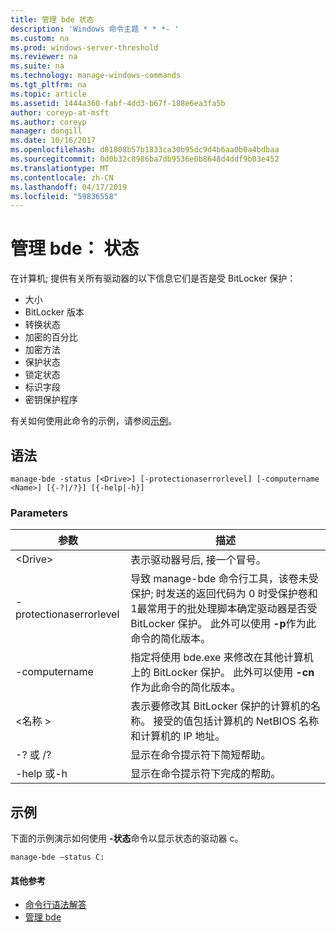 ```yaml
---
title: 管理 bde 状态
description: 'Windows 命令主题 * * *- '
ms.custom: na
ms.prod: windows-server-threshold
ms.reviewer: na
ms.suite: na
ms.technology: manage-windows-commands
ms.tgt_pltfrm: na
ms.topic: article
ms.assetid: 1444a360-fabf-4dd3-b67f-188e6ea3fa5b
author: coreyp-at-msft
ms.author: coreyp
manager: dongill
ms.date: 10/16/2017
ms.openlocfilehash: d81808b57b1833ca30b95dc9d4b6aa0b0a4bdbaa
ms.sourcegitcommit: 0d0b32c8986ba7db9536e0b8648d4ddf9b03e452
ms.translationtype: MT
ms.contentlocale: zh-CN
ms.lasthandoff: 04/17/2019
ms.locfileid: "59836558"
---
```

# <a name="manage-bde-status"></a>管理 bde： 状态



在计算机; 提供有关所有驱动器的以下信息它们是否是受 BitLocker 保护：
-   大小
-   BitLocker 版本
-   转换状态
-   加密的百分比
-   加密方法
-   保护状态
-   锁定状态
-   标识字段
-   密钥保护程序

有关如何使用此命令的示例，请参阅[示例](#BKMK_Examples)。

## <a name="syntax"></a>语法

```
manage-bde -status [<Drive>] [-protectionaserrorlevel] [-computername <Name>] [{-?|/?}] [{-help|-h}]
```

### <a name="parameters"></a>Parameters

|参数|描述|
|---------|-----------|
|\<Drive>|表示驱动器号后, 接一个冒号。|
|-protectionaserrorlevel|导致 manage-bde 命令行工具，该卷未受保护; 时发送的返回代码为 0 时受保护卷和 1最常用于的批处理脚本确定驱动器是否受 BitLocker 保护。 此外可以使用 **-p**作为此命令的简化版本。|
|-computername|指定将使用 bde.exe 来修改在其他计算机上的 BitLocker 保护。 此外可以使用 **-cn**作为此命令的简化版本。|
|\<名称 >|表示要修改其 BitLocker 保护的计算机的名称。 接受的值包括计算机的 NetBIOS 名称和计算机的 IP 地址。|
|-? 或 /?|显示在命令提示符下简短帮助。|
|-help 或-h|显示在命令提示符下完成的帮助。|

## <a name="BKMK_Examples"></a>示例

下面的示例演示如何使用 **-状态**命令以显示状态的驱动器 c。
```
manage-bde –status C:
```

#### <a name="additional-references"></a>其他参考

-   [命令行语法解答](command-line-syntax-key.md)
-   [管理 bde](manage-bde.md)